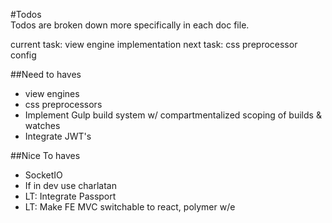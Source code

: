 #Todos  
Todos are broken down more specifically in each doc file.

current task: view engine implementation
next task: 	  css preprocessor config

##Need to haves
- view engines
- css preprocessors
- Implement Gulp build system w/ compartmentalized scoping of builds & watches
- Integrate JWT's

##Nice To haves
- SocketIO
- If in dev use charlatan
- LT: Integrate Passport
- LT: Make FE MVC switchable to react, polymer w/e
